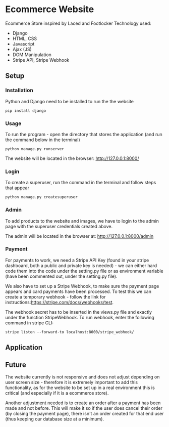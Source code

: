 # Ecommerce Website
Ecommerce Store inspired by Laced and Footlocker 
Technology used:
- Django
- HTML, CSS
- Javascript
- Ajax (JS)
- DOM Manipulation
- Stripe API, Stripe Webhook

## Setup
### Installation
Python and Django need to be installed to run the the website
 
`pip install django`
 
### Usage
To run the program - open the directory that stores the application (and run the command below in the terminal)
 
`python manage.py runserver`
 
The website will be located in the browser: http://127.0.0.1:8000/
 
### Login
To create a superuser, run the command in the terminal and follow steps that appear
 
`python manage.py createsuperuser`
 
### Admin
To add products to the website and images, we have to login to the admin page with the superuser credentials created above.
 
The admin will be located in the browser at: http://127.0.0.1:8000/admin
 
### Payment
For payments to work, we need a Stripe API Key (found in your stripe dashboard, both a public and private key is needed) - we can either hard code them into the code under the setting.py file or as environment variable (have been commented out, under the setting.py file).
 
We also have to set up a Stripe Webhook, to make sure the payment page appears and card payments have been processed. To test this we can create a temporary webhook - follow the link for instructions:https://stripe.com/docs/webhooks/test.
 
The webhook secret has to be inserted in the views.py file and exactly under the function StripeWebhook. To run webhook, enter the following command in stripe CLI:
 
`stripe listen --forward-to localhost:8000/stripe_webhook/`
 
## Application

 
## Future
The website currently is not responsive and does not adjust depending on user screen size - therefore it is extremely important to add this functionality, as for the website to be set up in a real environment this is critical (and especially if it is a ecommerce store).
 
Another adjustment needed is to create an order after a payment has been made and not before. This will make it so if the user does cancel their order (by closing the payment page), there isn't an order created for that end user (thus keeping our database size at a minimum).
